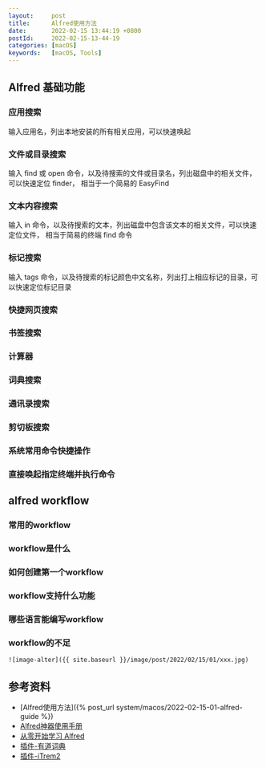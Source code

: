 ```yaml
---
layout:     post
title:      Alfred使用方法
date:       2022-02-15 13:44:19 +0800
postId:     2022-02-15-13-44-19
categories: [macOS]
keywords:   [macOS, Tools]
---
```


## Alfred 基础功能

### 应用搜索
输入应用名，列出本地安装的所有相关应用，可以快速唤起

### 文件或目录搜索
输入 find 或 open 命令，以及待搜索的文件或目录名，列出磁盘中的相关文件，可以快速定位 finder，
相当于一个简易的 EasyFind

### 文本内容搜索
输入 in 命令，以及待搜索的文本，列出磁盘中包含该文本的相关文件，可以快速定位文件，
相当于简易的终端 find 命令

### 标记搜索
输入 tags 命令，以及待搜索的标记颜色中文名称，列出打上相应标记的目录，可以快速定位标记目录

### 快捷网页搜索

### 书签搜索

### 计算器

### 词典搜索

### 通讯录搜索

### 剪切板搜索

### 系统常用命令快捷操作

### 直接唤起指定终端并执行命令

## alfred workflow

### 常用的workflow

### workflow是什么

### 如何创建第一个workflow

### workflow支持什么功能

### 哪些语言能编写workflow

### workflow的不足


```
![image-alter]({{ site.baseurl }}/image/post/2022/02/15/01/xxx.jpg)
```

## 参考资料

* [Alfred使用方法]({% post_url system/macos/2022-02-15-01-alfred-guide %})
* [Alfred神器使用手册](https://louiszhai.github.io/2018/05/31/alfred)
* [从零开始学习 Alfred](https://sspai.com/post/32979)
* [插件-有道词典](https://github.com/wensonsmith/YoudaoTranslator)
* [插件-iTrem2](https://github.com/vitorgalvao/custom-alfred-iterm-scripts)
